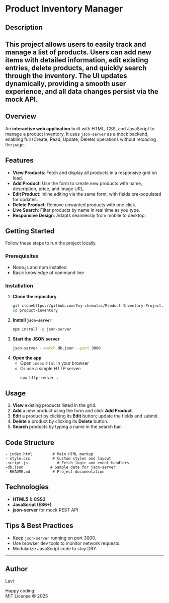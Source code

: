 # Product Inventory Manager

## Description
This project allows users to easily track and manage a list of products. Users can add new items with detailed information, edit existing entries, delete products, and quickly search through the inventory. The UI updates dynamically, providing a smooth user experience, and all data changes persist via the mock API.
---

## Overview
An **interactive web application** built with HTML, CSS, and JavaScript to manage a product inventory. It uses `json-server` as a mock backend, enabling full (Create, Read, Update, Delete) operations without reloading the page.

## Features
-  **View Products**: Fetch and display all products in a responsive grid on load.
- **Add Product**: Use the form to create new products with name, description, price, and image URL.
-  **Edit Product**: Inline editing via the same form, with fields pre-populated for updates.
- **Delete Product**: Remove unwanted products with one click.
-  **Live Search**: Filter products by name in real time as you type.
-  **Responsive Design**: Adapts seamlessly from mobile to desktop.

## Getting Started
Follow these steps to run the project locally.

### Prerequisites
- Node.js and npm installed
- Basic knowledge of command line

### Installation
1. **Clone the repository**
   ```bash
   git clonehttps://github.com/Ivy-chemutai/Product-Inventory-Project.git
   cd product-inventory
   ```
2. **Install `json-server`**
   ```bash
   npm install -g json-server
   ```
3. **Start the JSON server**
   ```bash
   json-server --watch db.json --port 3000
   ```
4. **Open the app**
   - Open `index.html` in your browser
   - Or use a simple HTTP server:  
     ```bash
     npx http-server .
     ```

## Usage
1. **View** existing products listed in the grid.
2. **Add** a new product using the form and click **Add Product**.
3. **Edit** a product by clicking its **Edit** button; update the fields and submit.
4. **Delete** a product by clicking its **Delete** button.
5. **Search** products by typing a name in the search bar.

## Code Structure
```
- index.html         # Main HTML markup
- style.css          # Custom styles and layout
-script.js             # Fetch logic and event handlers
-db.json            # Sample data for json-server
- README.md          # Project documentation
```

## Technologies
- **HTML5** & **CSS3**
- **JavaScript (ES6+)**
- **json-server** for mock REST API

## Tips & Best Practices
- Keep `json-server` running on port 3000.
- Use browser dev tools to monitor network requests.
- Modularize JavaScript code to stay DRY.

---

## Author
Lavi

 Happy coding!  
MIT License © 2025
